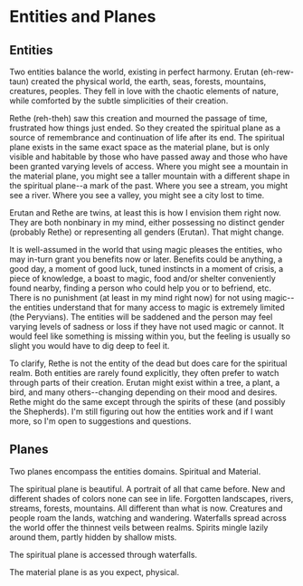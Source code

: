 # Entities and Planes

## Entities

Two entities balance the world, existing in perfect harmony. Erutan (eh-rew-taun) created the physical world, the earth, seas, forests, mountains, creatures, peoples. They fell in love with the chaotic elements of nature, while comforted by the subtle simplicities of their creation. 

Rethe (reh-theh) saw this creation and mourned the passage of time, frustrated how things just ended. So they created the spiritual plane as a source of remembrance and continuation of life after its end. The spiritual plane exists in the same exact space as the material plane, but is only visible and habitable by those who have passed away and those who have been granted varying levels of access. Where you might see a mountain in the material plane, you might see a taller mountain with a different shape in the spiritual plane--a mark of the past. Where you see a stream, you might see a river. Where you see a valley, you might see a city lost to time. 

Erutan and Rethe are twins, at least this is how I envision them right now. They are both nonbinary in my mind, either possessing no distinct gender (probably Rethe) or representing all genders (Erutan). That might change.

It is well-assumed in the world that using magic pleases the entities, who may in-turn grant you benefits now or later. Benefits could be anything, a good day, a moment of good luck, tuned instincts in a moment of crisis, a piece of knowledge, a boast to magic, food and/or shelter conveniently found nearby, finding a person who could help you or to befriend, etc. There is no punishment (at least in my mind right now) for not using magic--the entities understand that for many access to magic is extremely limited (the Peryvians). The entities will be saddened and the person may feel varying levels of sadness or loss if they have not used magic or cannot. It would feel like something is missing within you, but the feeling is usually so slight you would have to dig deep to feel it. 

To clarify, Rethe is not the entity of the dead but does care for the spiritual realm. Both entities are rarely found explicitly, they often prefer to watch through parts of their creation. Erutan might exist within a tree, a plant, a bird, and many others--changing depending on their mood and desires. Rethe might do the same except through the spirits of these (and possibly the Shepherds). I'm still figuring out how the entities work and if I want more, so I'm open to suggestions and questions.

## Planes

Two planes encompass the entities domains. Spiritual and Material. 

The spiritual plane is beautiful. A portrait of all that came before. New and different shades of colors none can see in life. Forgotten landscapes, rivers, streams, forests, mountains. All different than what is now. Creatures and people roam the lands, watching and wandering. Waterfalls spread across the world offer the thinnest veils between realms. Spirits mingle lazily around them, partly hidden by shallow mists.

The spiritual plane is accessed through waterfalls.

The material plane is as you expect, physical.
